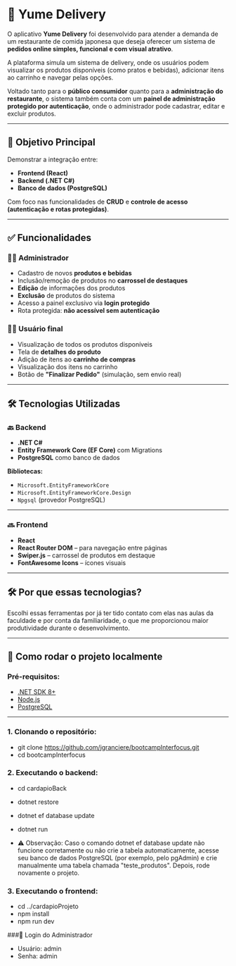 # 🍣 Yume Delivery

O aplicativo **Yume Delivery** foi desenvolvido para atender a demanda de um restaurante de comida japonesa que deseja oferecer um sistema de **pedidos online simples, funcional e com visual atrativo**.

A plataforma simula um sistema de delivery, onde os usuários podem visualizar os produtos disponíveis (como pratos e bebidas), adicionar itens ao carrinho e navegar pelas opções. 

Voltado tanto para o **público consumidor** quanto para a **administração do restaurante**, o sistema também conta com um **painel de administração protegido por autenticação**, onde o administrador pode cadastrar, editar e excluir produtos.

---

## 🎯 Objetivo Principal

Demonstrar a integração entre:

- **Frontend (React)**
- **Backend (.NET C#)**
- **Banco de dados (PostgreSQL)**

Com foco nas funcionalidades de **CRUD** e **controle de acesso (autenticação e rotas protegidas)**.

---

## ✅ Funcionalidades

### 👨‍🍳 Administrador
- Cadastro de novos **produtos e bebidas**
- Inclusão/remoção de produtos no **carrossel de destaques**
- **Edição** de informações dos produtos
- **Exclusão** de produtos do sistema
- Acesso a painel exclusivo via **login protegido**
- Rota protegida: **não acessível sem autenticação**

### 🧑‍🍽️ Usuário final
- Visualização de todos os produtos disponíveis
- Tela de **detalhes do produto**
- Adição de itens ao **carrinho de compras**
- Visualização dos itens no carrinho
- Botão de **"Finalizar Pedido"** (simulação, sem envio real)

---

## 🛠️ Tecnologias Utilizadas

### 🔙 Backend
- **.NET C#**
- **Entity Framework Core (EF Core)** com Migrations
- **PostgreSQL** como banco de dados

**Bibliotecas:**
- `Microsoft.EntityFrameworkCore`
- `Microsoft.EntityFrameworkCore.Design`
- `Npgsql` (provedor PostgreSQL)

---

### 🔜 Frontend
- **React**
- **React Router DOM** – para navegação entre páginas
- **Swiper.js** – carrossel de produtos em destaque
- **FontAwesome Icons** – ícones visuais

---

## 🛠️ Por que essas tecnologias?

Escolhi essas ferramentas por já ter tido contato com elas nas aulas da faculdade e por conta da familiaridade, o que me proporcionou maior produtividade durante o desenvolvimento.

---

## 🚀 Como rodar o projeto localmente

### Pré-requisitos:
- [.NET SDK 8+](https://dotnet.microsoft.com/)
- [Node.js](https://nodejs.org/)
- [PostgreSQL](https://www.postgresql.org/)

---

### 1. Clonando o repositório:
- git clone https://github.com/jgranciere/bootcampInterfocus.git
- cd bootcampInterfocus

### 2. Executando o backend:
- cd cardapioBack
- dotnet restore
- dotnet ef database update
- dotnet run

- ⚠️ Observação:
Caso o comando dotnet ef database update não funcione corretamente ou não crie a tabela automaticamente, acesse seu banco de dados PostgreSQL (por exemplo, pelo pgAdmin) e crie manualmente uma tabela chamada "teste_produtos". Depois, rode novamente o projeto.

### 3. Executando o frontend:
- cd ../cardapioProjeto
- npm install
- npm run dev

###🔐 Login do Administrador
- Usuário: admin
- Senha: admin
